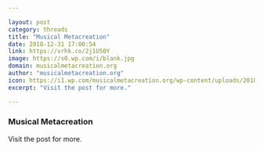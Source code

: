 ```yaml
---

layout: post
category: threads
title: "Musical Metacreation"
date: 2018-12-31 17:00:54
link: https://vrhk.co/2j1U50Y
image: https://s0.wp.com/i/blank.jpg
domain: musicalmetacreation.org
author: "musicalmetacreation.org"
icon: https://i1.wp.com/musicalmetacreation.org/wp-content/uploads/2018/12/mume_logo-e1544125760113.png?fit=180%2C180
excerpt: "Visit the post for more."

---
```


### Musical Metacreation

Visit the post for more.